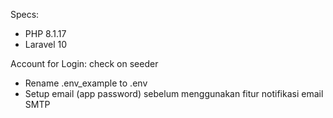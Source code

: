<!-- # Sistem-Informasi-IT-Helpdesk
 Sistem Informasi IT Helpdesk Berbasis Web - By Rifky Yusuf Mahfuz

 Untuk Layanan IT Helpdesk:
1. Pegawai
   Mengajukan:
 - Permintaan Instalasi Software
 - Permintaan Pengecekan Hardware

2. Teknisi
   Menindaklanjuti permintaan:
 - Menerima Permintaan Instalasi Software
 - Menerima Permintaan Pengecekan Hardware
  
 - Meminta persetujuan atau izin Manager untuk permintaan instalasi software
 - Meminta validasi rekomendasi hasil pengecekan hardware ke Manager

 - Membuat Berita Acara Serah Terima (BAST) Barang
   
3. Manager
 - Menyetujui, menolak, atau mengajukan revisi permintaan instalasi software
 - Validasi rekomendasi hasil pengecekan hardware

4. Superadmin 
 - Kelola data master dan data transaksi keseluruhan data di sistem.
 
Fitur Utama:
- Tanda tangan digital menggunakan SignaturePad
- Cetak Dokumen : Formulir Permintaan, BAST
- Notifikasi Realtime di dalam sistem Setiap ada tindakan penting (perubahan status permintaan, akun, dll.)
- Reset Password via Email
- Notifikasi Penting via Email (Permintaan diterima, ditolak, permintaan selesai, dll.)
 -->

Specs:
- PHP 8.1.17
- Laravel 10

Account for Login: check on seeder

- Rename .env_example to .env
- Setup email (app password) sebelum menggunakan fitur notifikasi email SMTP

